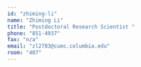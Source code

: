 ```yaml
---
id: "zhiming-li"
name: "Zhiming Li"
title: "Postdoctoral Research Scientist "
phone: "851-4937"
fax: "n/a"
email: "zl2783@cumc.columbia.edu"
room: "407"
---
```

